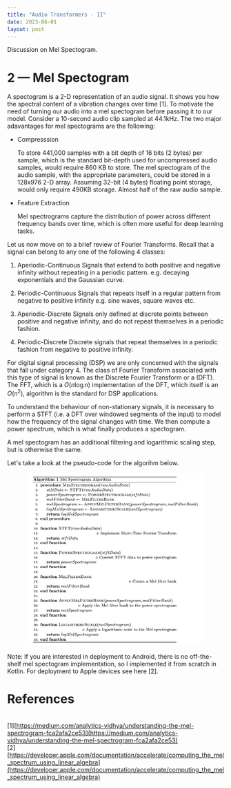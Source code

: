 ```yaml
---
title: "Audio Transformers - II"
date: 2023-06-01
layout: post
---
```


Discussion on Mel Spectogram.


# 2 — Mel Spectogram

A spectogram is a 2-D representation of an audio signal. It shows you how the spectral content of a vibration changes over time [1]. To motivate the need of turning our audio into a mel spectogram before passing it to our model. Consider a 10-second audio clip sampled at 44.1kHz. The two major adavantages for mel spectograms are the following:


* Compresssion

   To store 441,000 samples with a bit depth of 16 bits (2 bytes) per sample, which is the standard bit-depth used for uncompressed audio samples, would require 860 KB to store. The mel spectogram of the audio sample, with the appropriate parameters, could be stored in a 128x976 2-D array. Assuming 32-bit (4 bytes) floating point storage, would only require 490KB storage. Almost half of the raw audio sample.

* Feature Extraction

  Mel spectrograms capture the distribution of power across different frequency bands over time, which is often more useful for deep learning tasks.

Let us now move on to a brief review of Fourier Transforms. Recall that a signal can belong to any one of the following 4 classes:

1. Aperiodic-Continuous
    Signals that extend to both positive and negative infinity without repeating in a periodic pattern. e.g. decaying exponentials and the Gaussian curve.

2. Periodic-Continuous
    Signals that repeats itself in a regular pattern from negative to positive infinity e.g. sine waves, square waves etc.

3. Aperiodic-Discrete
    Signals only defined at discrete points between positive and negative infinity, and do not repeat themselves in a periodic fashion.

4. Periodic-Discrete
    Discrete signals that repeat themselves in a periodic fashion from negative to positive infinity. 



For digital signal processing (DSP) we are only concerned with the signals that fall under category 4. The class of Fourier Transform associated with this type of signal is known as the Discrete Fourier Transform or a (DFT). The FFT, which is a $O(n\log{}n)$ implementation of the DFT, which itself is an $O(n^2)$, algorithm is the standard for DSP applications.

To understand the behaviour of non-stationary signals, it is necessary to perform a STFT (i.e. a DFT over windowed segments of the input) to model how the frequency of the signal changes with time. We then compute a power spectrum, which is what finally produces a spectogram.

A mel spectogram has an additional filtering and logarithmic scaling step, but is otherwise the same.

Let's take a look at the pseudo-code for the algorihm below.

<p align="center">
  <img src="../assets/imgs/mel_latex.png" width="400" height="400" />
</p>


Note: If you are interested in deployment to Android, there is no off-the-shelf mel spectogram implementation, so I implemented it from scratch in Kotlin. For deployment to Apple devices see here [2].


# References
\
[1][https://medium.com/analytics-vidhya/understanding-the-mel-spectrogram-fca2afa2ce53](https://medium.com/analytics-vidhya/understanding-the-mel-spectrogram-fca2afa2ce53)
\
[2][https://developer.apple.com/documentation/accelerate/computing_the_mel_spectrum_using_linear_algebra](https://developer.apple.com/documentation/accelerate/computing_the_mel_spectrum_using_linear_algebra)
